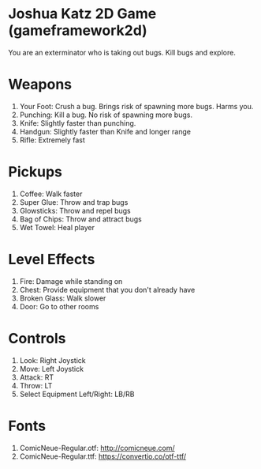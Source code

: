 # Joshua Katz 2D Game (gameframework2d)

You are an exterminator who is taking out bugs. Kill bugs and explore.

# Weapons

1. Your Foot: Crush a bug. Brings risk of spawning more bugs. Harms you.
2. Punching: Kill a bug. No risk of spawning more bugs.
3. Knife: Slightly faster than punching.
4. Handgun: Slightly faster than Knife and longer range
5. Rifle: Extremely fast

# Pickups

1. Coffee: Walk faster
2. Super Glue: Throw and trap bugs
3. Glowsticks: Throw and repel bugs
4. Bag of Chips: Throw and attract bugs
5. Wet Towel: Heal player

# Level Effects

1. Fire: Damage while standing on
2. Chest: Provide equipment that you don't already have
3. Broken Glass: Walk slower
4. Door: Go to other rooms

# Controls

1. Look: Right Joystick
2. Move: Left Joystick
3. Attack: RT
4. Throw: LT
5. Select Equipment Left/Right: LB/RB


# Fonts

1. ComicNeue-Regular.otf: http://comicneue.com/
2. ComicNeue-Regular.ttf: https://convertio.co/otf-ttf/